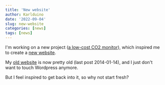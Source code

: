 ```yaml
---
title: 'New website'
author: Karlduino
date: '2022-09-04'
slug: new-website
categories: [news]
tags: [news]
---
```


I'm working on a new project ([a low-cost CO2
monitor](https://github.com/karlduino/CO2monitor)), which inspired me
to create a [new website](https://karlduino.org).

My [old website](https://karlduino.wordpress.com) is now pretty old
(last post 2014-01-14), and I just don't want to touch Wordpress
anymore.

But I feel inspired to get back into it, so why not start fresh?
